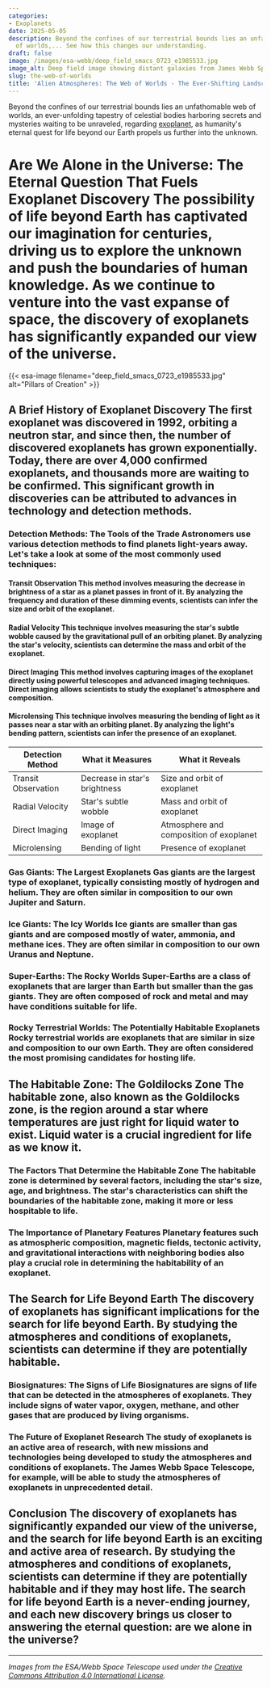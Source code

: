 ```yaml
---
categories:
- Exoplanets
date: 2025-05-05
description: Beyond the confines of our terrestrial bounds lies an unfathomable web
  of worlds,... See how this changes our understanding.
draft: false
image: /images/esa-webb/deep_field_smacs_0723_e1985533.jpg
image_alt: Deep field image showing distant galaxies from James Webb Space Telescope
slug: the-web-of-worlds
title: 'Alien Atmospheres: The Web of Worlds - The Ever-Shifting Landscape of Exoplanet'
---
```


Beyond the confines of our terrestrial bounds lies an unfathomable web of worlds, an ever-unfolding tapestry of celestial bodies harboring secrets and mysteries waiting to be unraveled, regarding [exoplanet](/blog/exoplanet-atmospheres-and-the-quest-for-life-beyond-earth), as humanity's eternal quest for life beyond our Earth propels us further into the unknown.

# Are We Alone in the Universe: The Eternal Question That Fuels Exoplanet Discovery The possibility of life beyond Earth has captivated our imagination for centuries, driving us to explore the unknown and push the boundaries of human knowledge. As we continue to venture into the vast expanse of space, the discovery of exoplanets has significantly expanded our view of the universe.
{{< esa-image filename="deep_field_smacs_0723_e1985533.jpg" alt="Pillars of Creation" >}}



 ## A Brief History of Exoplanet Discovery The first exoplanet was discovered in 1992, orbiting a neutron star, and since then, the number of discovered exoplanets has grown exponentially. Today, there are over 4,000 confirmed exoplanets, and thousands more are waiting to be confirmed. This significant growth in discoveries can be attributed to advances in technology and detection methods.

 ### Detection Methods: The Tools of the Trade Astronomers use various detection methods to find planets light-years away. Let's take a look at some of the most commonly used techniques:

 #### Transit Observation This method involves measuring the decrease in brightness of a star as a planet passes in front of it. By analyzing the frequency and duration of these dimming events, scientists can infer the size and orbit of the exoplanet.

 #### Radial Velocity This technique involves measuring the star's subtle wobble caused by the gravitational pull of an orbiting planet. By analyzing the star's velocity, scientists can determine the mass and orbit of the exoplanet.

 #### Direct Imaging This method involves capturing images of the exoplanet directly using powerful telescopes and advanced imaging techniques. Direct imaging allows scientists to study the exoplanet's atmosphere and composition.

 #### Microlensing This technique involves measuring the bending of light as it passes near a star with an orbiting planet. By analyzing the light's bending pattern, scientists can infer the presence of an exoplanet.

 | Detection Method | What it Measures | What it Reveals |
| --- | --- | --- |
| Transit Observation | Decrease in star's brightness | Size and orbit of exoplanet |
| Radial Velocity | Star's subtle wobble | Mass and orbit of exoplanet |
| Direct Imaging | Image of exoplanet | Atmosphere and composition of exoplanet |
| Microlensing | Bending of light | Presence of exoplanet | ## Planetary Classification: Understanding the Diversity of [exoplanets](/blog/exoplanets-and-the-search-for-life-beyond-earth) and [exoplanets](/blog/exploring-the-habitable-zones-of-exoplanets-beyond-our-solar/solar-system/) Exoplanets come in a wide range of sizes, masses, and compositions. By classifying exoplanets, scientists can better understand their formation and evolution.

 ### Gas Giants: The Largest Exoplanets Gas giants are the largest type of exoplanet, typically consisting mostly of hydrogen and helium. They are often similar in composition to our own Jupiter and Saturn.

 ### Ice Giants: The Icy Worlds Ice giants are smaller than gas giants and are composed mostly of water, ammonia, and methane ices. They are often similar in composition to our own Uranus and Neptune.

 ### Super-Earths: The Rocky Worlds Super-Earths are a class of exoplanets that are larger than Earth but smaller than the gas giants. They are often composed of rock and metal and may have conditions suitable for life.

 ### Rocky Terrestrial Worlds: The Potentially Habitable Exoplanets Rocky terrestrial worlds are exoplanets that are similar in size and composition to our own Earth. They are often considered the most promising candidates for hosting life.

 ## The Habitable Zone: The Goldilocks Zone The habitable zone, also known as the Goldilocks zone, is the region around a star where temperatures are just right for liquid water to exist. Liquid water is a crucial ingredient for life as we know it.

 ### The Factors That Determine the Habitable Zone The habitable zone is determined by several factors, including the star's size, age, and brightness. The star's characteristics can shift the boundaries of the habitable zone, making it more or less hospitable to life.

 ### The Importance of Planetary Features Planetary features such as atmospheric composition, magnetic fields, tectonic activity, and gravitational interactions with neighboring bodies also play a crucial role in determining the habitability of an exoplanet.

 ## The Search for Life Beyond Earth The discovery of exoplanets has significant implications for the search for life beyond Earth. By studying the atmospheres and conditions of exoplanets, scientists can determine if they are potentially habitable.

 ### Biosignatures: The Signs of Life Biosignatures are signs of life that can be detected in the atmospheres of exoplanets. They include signs of water vapor, oxygen, methane, and other gases that are produced by living organisms.

 ### The Future of Exoplanet Research The study of exoplanets is an active area of research, with new missions and technologies being developed to study the atmospheres and conditions of exoplanets. The James Webb Space Telescope, for example, will be able to study the atmospheres of exoplanets in unprecedented detail.

 ## Conclusion The discovery of exoplanets has significantly expanded our view of the universe, and the search for life beyond Earth is an exciting and active area of research. By studying the atmospheres and conditions of exoplanets, scientists can determine if they are potentially habitable and if they may host life. The search for life beyond Earth is a never-ending journey, and each new discovery brings us closer to answering the eternal question: are we alone in the universe?

---

*Images from the ESA/Webb Space Telescope used under the [Creative Commons Attribution 4.0 International License](https://creativecommons.org/licenses/by/4.0).*